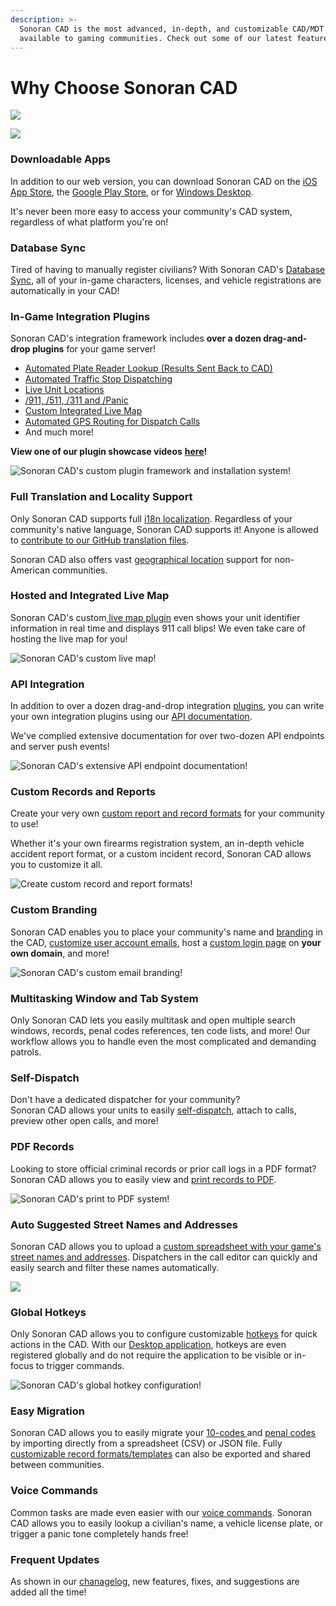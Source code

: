 ```yaml
---
description: >-
  Sonoran CAD is the most advanced, in-depth, and customizable CAD/MDT software
  available to gaming communities. Check out some of our latest features below!
---
```


# Why Choose Sonoran CAD

![](../.gitbook/assets/sonorancad-logo_full.png)

![](../.gitbook/assets/image%20%2893%29.png)

### Downloadable Apps

In addition to our web version, you can download Sonoran CAD on the [iOS App Store](https://apps.apple.com/us/app/sonoran-cad/id1496539456), the [Google Play Store](https://play.google.com/store/apps/details?id=sonorancadmdt.app&hl=en_US), or for [Windows Desktop](https://github.com/SonoranBrian/sc2_quasar/releases/latest/download/Sonoran-CAD-Setup.exe).  
  
It's never been more easy to access your community's CAD system, regardless of what platform you're on!

### Database Sync

Tired of having to manually register civilians? With Sonoran CAD's [Database Sync](../tutorials/in-game-integration/database-sync-and-merge/), all of your in-game characters, licenses, and vehicle registrations are automatically in your CAD!

### In-Game Integration Plugins

Sonoran CAD's integration framework includes **over a dozen drag-and-drop plugins** for your game server!

* [Automated Plate Reader Lookup \(Results Sent Back to CAD\)](../integration-plugins/integration-plugins/available-plugins/wraithv2.md)
* [Automated Traffic Stop Dispatching](../integration-plugins/integration-plugins/available-plugins/traffic-stop.md)
* [Live Unit Locations](../integration-plugins/integration-plugins/available-plugins/locations.md)
* [/911, /511, /311 and /Panic](../integration-plugins/integration-plugins/available-plugins/call-commands.md)
* [Custom Integrated Live Map](../integration-plugins/integration-plugins/available-plugins/live-map/)
* [Automated GPS Routing for Dispatch Calls](../integration-plugins/integration-plugins/available-plugins/dispatch-notify.md)
* And much more!

**View one of our plugin showcase videos** [**here**](https://www.youtube.com/watch?v=pfE3HdCF20o)**!**

![Sonoran CAD&apos;s custom plugin framework and installation system!](../.gitbook/assets/image%20%2849%29.png)

### Full Translation and Locality Support

Only Sonoran CAD supports full [i18n localization](../sonoran-cad/translation-support.md). Regardless of your community's native language, Sonoran CAD supports it! Anyone is allowed to [contribute to our GitHub translation files](../sonoran-cad/translation-support.md).

Sonoran CAD also offers vast [geographical location](../tutorials/customization/geographical-settings.md) support for non-American communities.

### Hosted and Integrated Live Map

Sonoran CAD's custom[ live map plugin](../integration-plugins/integration-plugins/available-plugins/live-map/) even shows your unit identifier information in real time and displays 911 call blips! We even take care of hosting the live map for you!

![Sonoran CAD&apos;s custom live map!](../.gitbook/assets/live_map.png)

### API Integration

In addition to over a dozen drag-and-drop integration [plugins](../integration-plugins/integration-plugins/), you can write your own integration plugins using our [API documentation](../sonoran-cad/api-integration/).

We've complied extensive documentation for over two-dozen API endpoints and server push events!

![Sonoran CAD&apos;s extensive API endpoint documentation!](../.gitbook/assets/image%20%2848%29.png)

### Custom Records and Reports

Create your very own [custom report and record formats](../tutorials/customization/creating-custom-record-and-report-types.md) for your community to use!

Whether it's your own firearms registration system, an in-depth vehicle accident report format, or a custom incident record, Sonoran CAD allows you to customize it all.

![Create custom record and report formats!](../.gitbook/assets/image%20%2844%29.png)

### Custom Branding

Sonoran CAD enables you to place your community's name and [branding](../tutorials/customization/community-branding-and-info.md) in the CAD, [customize user account emails](../tutorials/customization/custom-emails.md), host a [custom login page](../tutorials/customization/custom-login-page.md) on **your own domain**, and more!

![Sonoran CAD&apos;s custom email branding!](../.gitbook/assets/image%20%2847%29.png)

### Multitasking Window and Tab System

Only Sonoran CAD lets you easily multitask and open multiple search windows, records, penal codes references, ten code lists, and more! Our workflow allows you to handle even the most complicated and demanding patrols.

### Self-Dispatch

Don't have a dedicated dispatcher for your community?  
Sonoran CAD allows your units to easily [self-dispatch](../tutorials/dispatching/self-dispatch.md), attach to calls, preview other open calls, and more!

### PDF Records

Looking to store official criminal records or prior call logs in a PDF format? Sonoran CAD allows you to easily view and [print records to PDF](../tutorials/records-management/pdf-records.md).

![Sonoran CAD&apos;s print to PDF system!](../.gitbook/assets/image%20%2845%29.png)

### Auto Suggested Street Names and Addresses

Sonoran CAD allows you to upload a [custom spreadsheet with your game's street names and addresses](../tutorials/customization/addresses-and-street-names.md). Dispatchers in the call editor can quickly and easily search and filter these names automatically.

![](../.gitbook/assets/addresses.gif)

### Global Hotkeys

Only Sonoran CAD allows you to configure customizable [hotkeys](../tutorials/other-features/configurable-hotkeys.md) for quick actions in the CAD. With our [Desktop application](../downloads.md), hotkeys are even registered globally and do not require the application to be visible or in-focus to trigger commands.

![Sonoran CAD&apos;s global hotkey configuration!](../.gitbook/assets/image%20%2846%29.png)

### Easy Migration

Sonoran CAD allows you to easily migrate your [10-codes ](../tutorials/customization/10-codes.md#import-10-codes-from-a-spreadsheet-csv)and [penal codes](../tutorials/customization/penal-codes.md#import-from-spreadsheet-csv) by importing directly from a spreadsheet \(CSV\) or JSON file. Fully [customizable record formats/templates](../tutorials/customization/sharing-custom-records.md) can also be exported and shared between communities.

### Voice Commands

Common tasks are made even easier with our [voice commands](../tutorials/other-features/voice-commands.md). Sonoran CAD allows you to easily lookup a civilian's name, a vehicle license plate, or trigger a panic tone completely hands free!

### Frequent Updates

As shown in our [chanagelog](../roadmap/changelog.md), new features, fixes, and suggestions are added all the time!

